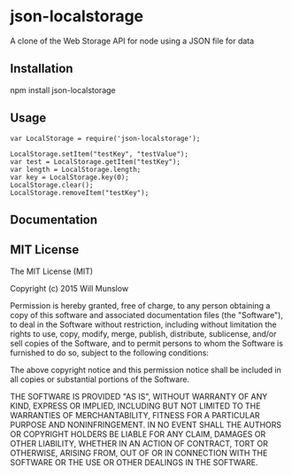 # json-localstorage

A clone of the Web Storage API for node using a JSON file for data

## Installation

npm install json-localstorage

## Usage

    var LocalStorage = require('json-localstorage');

    LocalStorage.setItem("testKey", "testValue");
    var test = LocalStorage.getItem("testKey");
    var length = LocalStorage.length;
    var key = LocalStorage.key(0);
    LocalStorage.clear();
    LocalStorage.removeItem("testKey");

## Documentation



## MIT License

The MIT License (MIT)

Copyright (c) 2015 Will Munslow

Permission is hereby granted, free of charge, to any person obtaining a copy
of this software and associated documentation files (the "Software"), to deal
in the Software without restriction, including without limitation the rights
to use, copy, modify, merge, publish, distribute, sublicense, and/or sell
copies of the Software, and to permit persons to whom the Software is
furnished to do so, subject to the following conditions:

The above copyright notice and this permission notice shall be included in all
copies or substantial portions of the Software.

THE SOFTWARE IS PROVIDED "AS IS", WITHOUT WARRANTY OF ANY KIND, EXPRESS OR
IMPLIED, INCLUDING BUT NOT LIMITED TO THE WARRANTIES OF MERCHANTABILITY,
FITNESS FOR A PARTICULAR PURPOSE AND NONINFRINGEMENT. IN NO EVENT SHALL THE
AUTHORS OR COPYRIGHT HOLDERS BE LIABLE FOR ANY CLAIM, DAMAGES OR OTHER
LIABILITY, WHETHER IN AN ACTION OF CONTRACT, TORT OR OTHERWISE, ARISING FROM,
OUT OF OR IN CONNECTION WITH THE SOFTWARE OR THE USE OR OTHER DEALINGS IN THE
SOFTWARE.
